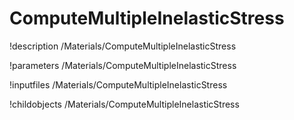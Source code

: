 <!-- MOOSE Documentation Stub: Remove this when content is added. -->

# ComputeMultipleInelasticStress
!description /Materials/ComputeMultipleInelasticStress

!parameters /Materials/ComputeMultipleInelasticStress

!inputfiles /Materials/ComputeMultipleInelasticStress

!childobjects /Materials/ComputeMultipleInelasticStress
